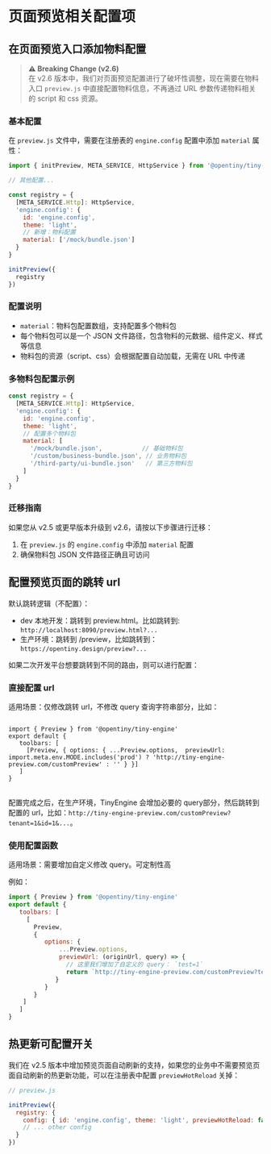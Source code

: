 # 页面预览相关配置项

## 在页面预览入口添加物料配置

> **⚠️ Breaking Change (v2.6)**  
> 在 v2.6 版本中，我们对页面预览配置进行了破坏性调整，现在需要在物料入口 `preview.js` 中直接配置物料信息，不再通过 URL 参数传递物料相关的 script 和 css 资源。

### 基本配置

在 `preview.js` 文件中，需要在注册表的 `engine.config` 配置中添加 `material` 属性：

```javascript
import { initPreview, META_SERVICE, HttpService } from '@opentiny/tiny-engine'

// 其他配置...

const registry = {
  [META_SERVICE.Http]: HttpService,
  'engine.config': {
    id: 'engine.config',
    theme: 'light',
    // 新增：物料配置
    material: ['/mock/bundle.json']
  }
}

initPreview({
  registry
})
```

### 配置说明

- `material`：物料包配置数组，支持配置多个物料包
- 每个物料包可以是一个 JSON 文件路径，包含物料的元数据、组件定义、样式等信息
- 物料包的资源（script、css）会根据配置自动加载，无需在 URL 中传递

### 多物料包配置示例

```javascript
const registry = {
  [META_SERVICE.Http]: HttpService,
  'engine.config': {
    id: 'engine.config',
    theme: 'light',
    // 配置多个物料包
    material: [
      '/mock/bundle.json',           // 基础物料包
      '/custom/business-bundle.json', // 业务物料包
      '/third-party/ui-bundle.json'   // 第三方物料包
    ]
  }
}
```

### 迁移指南

如果您从 v2.5 或更早版本升级到 v2.6，请按以下步骤进行迁移：

1. 在 `preview.js` 的 `engine.config` 中添加 `material` 配置
2. 确保物料包 JSON 文件路径正确且可访问

## 配置预览页面的跳转 url

默认跳转逻辑（不配置）： 
- dev 本地开发：跳转到 preview.html。比如跳转到: `http://localhost:8090/preview.html?...`
- 生产环境：跳转到 /preview，比如跳转到： `https://opentiny.design/preview?...`

如果二次开发平台想要跳转到不同的路由，则可以进行配置：

### 直接配置 url

适用场景：仅修改跳转 url，不修改 query 查询字符串部分，比如：

<pre>
<code>
import { Preview } from '@opentiny/tiny-engine'
export default {
   toolbars: [
     [Preview, { options: { ...Preview.options,  previewUrl:  import.meta<wbr>.env.MODE.includes('prod') ? 'http://tiny-engine-preview.com/customPreview' : '' } }]
   ]
}
</code>
</pre>

配置完成之后，在生产环境，TinyEngine 会增加必要的 query部分，然后跳转到配置的 url，比如：`http://tiny-engine-preview.com/customPreview?tenant=1&id=1&...`。

### 使用配置函数

适用场景：需要增加自定义修改 query。可定制性高

例如：
```javascript
import { Preview } from '@opentiny/tiny-engine'
export default {
   toolbars: [
     [
       Preview,
       {
          options: { 
              ...Preview.options,
              previewUrl: (originUrl, query) => {
                // 这里我们增加了自定义的 query： `test=1`
                return `http://tiny-engine-preview.com/customPreview?test=1&${query}`
             }
          }
       }
    ]
   ]
}
```

## 热更新可配置开关

我们在 v2.5 版本中增加预览页面自动刷新的支持，如果您的业务中不需要预览页面自动刷新的热更新功能，可以在注册表中配置 `previewHotReload` 关掉：

```javascript
// preview.js

initPreview({
  registry: {
    config: { id: 'engine.config', theme: 'light', previewHotReload: false },
    // ... other config
  }
})
```

